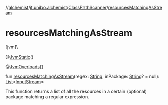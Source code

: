//[alchemist](../../../index.md)/[it.unibo.alchemist](../index.md)/[ClassPathScanner](index.md)/[resourcesMatchingAsStream](resources-matching-as-stream.md)

# resourcesMatchingAsStream

[jvm]\

@[JvmStatic](https://kotlinlang.org/api/latest/jvm/stdlib/kotlin.jvm/-jvm-static/index.html)()

@[JvmOverloads](https://kotlinlang.org/api/latest/jvm/stdlib/kotlin.jvm/-jvm-overloads/index.html)()

fun [resourcesMatchingAsStream](resources-matching-as-stream.md)(regex: [String](https://kotlinlang.org/api/latest/jvm/stdlib/kotlin/-string/index.html), inPackage: [String](https://kotlinlang.org/api/latest/jvm/stdlib/kotlin/-string/index.html)? = null): [List](https://kotlinlang.org/api/latest/jvm/stdlib/kotlin.collections/-list/index.html)<[InputStream](https://docs.oracle.com/javase/8/docs/api/java/io/InputStream.html)>

This function returns a list of all the resources in a certain (optional) package matching a regular expression.
